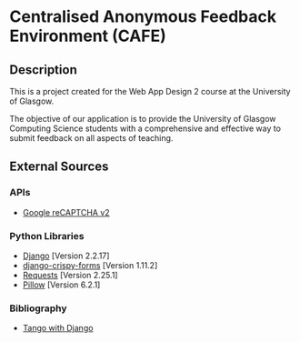 # Centralised Anonymous Feedback Environment (CAFE)

## Description

This is a project created for the Web App Design 2 course at the University of Glasgow.

The objective of our application is to provide the University of Glasgow Computing Science students with a comprehensive and effective way to submit feedback on all aspects of teaching. 

## External Sources

### APIs
- [Google reCAPTCHA v2](https://www.google.com/recaptcha/about/)

### Python Libraries
- [Django](https://www.djangoproject.com/) \[Version 2.2.17\]
- [django-crispy-forms](https://django-crispy-forms.readthedocs.io/) \[Version 1.11.2\]
- [Requests](https://docs.python-requests.org/) \[Version 2.25.1\]
- [Pillow](https://python-pillow.org/) \[Version 6.2.1\]

### Bibliography
- [Tango with Django](https://www.tangowithdjango.com/)